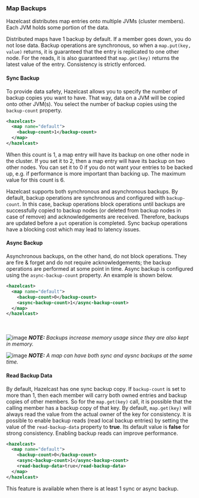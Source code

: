 


### Map Backups


Hazelcast distributes map entries onto multiple JVMs (cluster members). Each JVM holds some portion of the data.
 
Distributed maps have 1 backup by default. If a member goes down, you do not lose data. Backup operations are synchronous, so when a `map.put(key, value)` returns, it is guaranteed that the entry is replicated to one other node. For the reads, it is also guaranteed that `map.get(key)` returns the latest value of the entry. Consistency is strictly enforced.


#### Sync Backup

To provide data safety, Hazelcast allows you to specify the number of backup copies you want to have. That way, data on a JVM will be copied onto other JVM(s). You select the number of backup copies using the `backup-count` property.

```xml
<hazelcast>
  <map name="default">
    <backup-count>1</backup-count>
  </map>
</hazelcast>
```

When this count is 1, a map entry will have its backup on one other node in the cluster. If you set it to 2, then a map entry will have its backup on two other nodes. You can set it to 0 if you do not want your entries to be backed up, e.g. if performance is more important than backing up. The maximum value for this count is 6.

Hazelcast supports both synchronous and asynchronous backups. By default, backup operations are synchronous and configured with `backup-count`. In this case, backup operations block operations until backups are successfully copied to backup nodes (or deleted from backup nodes in case of remove) and acknowledgements are received. Therefore, backups are updated before a `put` operation is completed. Sync backup operations have a blocking cost which may lead to latency issues.

#### Async Backup

Asynchronous backups, on the other hand, do not block operations. They are fire & forget and do not require acknowledgements; the backup operations are performed at some point in time. Async backup is configured using the `async-backup-count` property. An example is shown below.
 

```xml
<hazelcast>
  <map name="default">
    <backup-count>0</backup-count>
    <async-backup-count>1</async-backup-count>
  </map>
</hazelcast>
```

<br></br>
![image](images/NoteSmall.jpg) ***NOTE:*** *Backups increase memory usage since they are also kept in memory.*

![image](images/NoteSmall.jpg) ***NOTE:*** *A map can have both sync and aysnc backups at the same time.*



#### Read Backup Data

By default, Hazelcast has one sync backup copy. If `backup-count` is set to more than 1, then each member will carry both owned entries and backup copies of other members. So for the `map.get(key)` call, it is possible that the calling member has a backup copy of that key. By default, `map.get(key)` will always read the value from the actual owner of the key for consistency.
It is possible to enable backup reads (read local backup entries) by setting the value of the `read-backup-data` property to **true**. Its default value is **false** for strong consistency. Enabling backup reads can improve performance. 

```xml
<hazelcast>
  <map name="default">
    <backup-count>0</backup-count>
    <async-backup-count>1</async-backup-count>
    <read-backup-data>true</read-backup-data>
  </map>
</hazelcast>
```

This feature is available when there is at least 1 sync or async backup.
